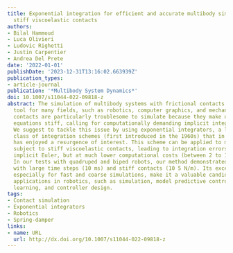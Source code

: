 ```yaml
---
title: Exponential integration for efficient and accurate multibody simulation with
  stiff viscoelastic contacts
authors:
- Bilal Hammoud
- Luca Olivieri
- Ludovic Righetti
- Justin Carpentier
- Andrea Del Prete
date: '2022-01-01'
publishDate: '2023-12-31T13:16:02.663939Z'
publication_types:
- article-journal
publication: '*Multibody System Dynamics*'
doi: 10.1007/s11044-022-09818-z
abstract: The simulation of multibody systems with frictional contacts is a fundamental
  tool for many fields, such as robotics, computer graphics, and mechanics. Hard frictional
  contacts are particularly troublesome to simulate because they make differential
  equations stiff, calling for computationally demanding implicit integration schemes.
  We suggest to tackle this issue by using exponential integrators, a long-standing
  class of integration schemes (first introduced in the 1960s) that in recent years
  has enjoyed a resurgence of interest. This scheme can be applied to multibody systems
  subject to stiff viscoelastic contacts, leading to integration errors similar to
  implicit Euler, but at much lower computational costs (between 2 to 100 times faster).
  In our tests with quadruped and biped robots, our method demonstrated a stable behavior
  with large time steps (10 ms) and stiff contacts (10 5 N/m). Its excellent properties,
  especially for fast and coarse simulations, make it a valuable candidate for many
  applications in robotics, such as simulation, model predictive control, reinforcement
  learning, and controller design.
tags:
- Contact simulation
- Exponential integrators
- Robotics
- Spring-damper
links:
- name: URL
  url: http://dx.doi.org/10.1007/s11044-022-09818-z
---
```


